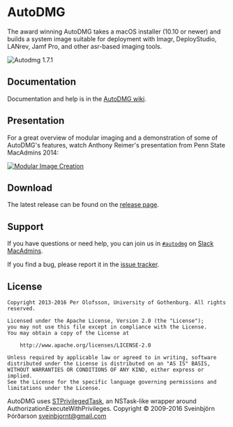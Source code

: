 AutoDMG
=======

The award winning AutoDMG takes a macOS installer (10.10 or newer) and builds a system image suitable for deployment with Imagr, DeployStudio, LANrev, Jamf Pro, and other asr-based imaging tools.

![Autodmg 1.7.1](https://magervalp.github.io/images/AutoDMG-1.7.1.png)


Documentation
-------------

Documentation and help is in the [AutoDMG wiki](https://github.com/MagerValp/AutoDMG/wiki).


Presentation
------------

For a great overview of modular imaging and a demonstration of some of AutoDMG's features, watch Anthony Reimer's presentation from Penn State MacAdmins 2014:

[![Modular Image Creation](http://img.youtube.com/vi/VQXhTPsUlzI/0.jpg)](http://www.youtube.com/watch?v=VQXhTPsUlzI)


Download
--------

The latest release can be found on the [release page](https://github.com/MagerValp/AutoDMG/releases).


Support
-------

If you have questions or need help, you can join us in [`#autodmg`](https://macadmins.slack.com/archives/autodmg) on [Slack MacAdmins](http://macadmins.org ).

If you find a bug, please report it in the [issue tracker](https://github.com/MagerValp/AutoDMG/issues).


License
-------

    Copyright 2013-2016 Per Olofsson, University of Gothenburg. All rights reserved.
    
    Licensed under the Apache License, Version 2.0 (the "License");
    you may not use this file except in compliance with the License.
    You may obtain a copy of the License at
    
        http://www.apache.org/licenses/LICENSE-2.0
    
    Unless required by applicable law or agreed to in writing, software
    distributed under the License is distributed on an "AS IS" BASIS,
    WITHOUT WARRANTIES OR CONDITIONS OF ANY KIND, either express or implied.
    See the License for the specific language governing permissions and
    limitations under the License.

AutoDMG uses [STPrivilegedTask](https://github.com/sveinbjornt/STPrivilegedTask),
an NSTask-like wrapper around AuthorizationExecuteWithPrivileges.
Copyright &copy; 2009-2016 Sveinbjörn Þórðarson <sveinbjornt@gmail.com>
